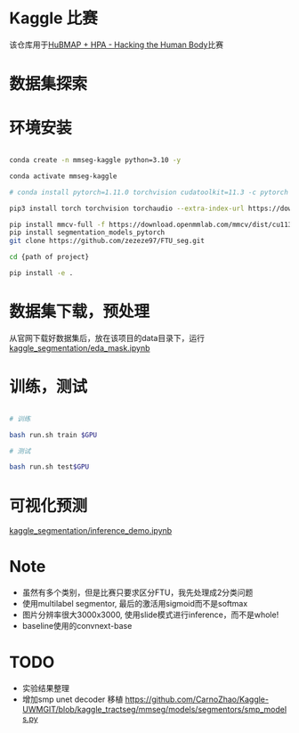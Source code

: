 # Kaggle 比赛

该仓库用于[HuBMAP + HPA - Hacking the Human Body](https://www.kaggle.com/competitions/hubmap-organ-segmentation)比赛

# 数据集探索


# 环境安装

```sh

conda create -n mmseg-kaggle python=3.10 -y

conda activate mmseg-kaggle

# conda install pytorch=1.11.0 torchvision cudatoolkit=11.3 -c pytorch

pip3 install torch torchvision torchaudio --extra-index-url https://download.pytorch.org/whl/cu113

pip install mmcv-full -f https://download.openmmlab.com/mmcv/dist/cu113/torch1.11.0/index.html
pip install segmentation_models_pytorch
git clone https://github.com/zezeze97/FTU_seg.git

cd {path of project}

pip install -e .  

```

# 数据集下载，预处理

从官网下载好数据集后，放在该项目的data目录下，运行[kaggle_segmentation/eda_mask.ipynb](kaggle_segmentation/eda_mask.ipynb)

# 训练，测试

```sh

# 训练

bash run.sh train $GPU

# 测试

bash run.sh test$GPU

```

# 可视化预测

[kaggle_segmentation/inference_demo.ipynb](kaggle_segmentation/inference_demo.ipynb)

# Note
- 虽然有多个类别，但是比赛只要求区分FTU，我先处理成2分类问题
- 使用multilabel segmentor, 最后的激活用sigmoid而不是softmax
- 图片分辨率很大3000x3000, 使用slide模式进行inference，而不是whole!
- baseline使用的convnext-base

# TODO
- 实验结果整理
- 增加smp unet decoder 移植 https://github.com/CarnoZhao/Kaggle-UWMGIT/blob/kaggle_tractseg/mmseg/models/segmentors/smp_models.py

